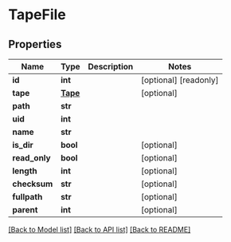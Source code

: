 # TapeFile

## Properties

Name | Type | Description | Notes
------------ | ------------- | ------------- | -------------
**id** | **int** |  | [optional] [readonly] 
**tape** | [**Tape**](Tape.md) |  | [optional] 
**path** | **str** |  | 
**uid** | **int** |  | 
**name** | **str** |  | 
**is_dir** | **bool** |  | [optional] 
**read_only** | **bool** |  | [optional] 
**length** | **int** |  | [optional] 
**checksum** | **str** |  | [optional] 
**fullpath** | **str** |  | [optional] 
**parent** | **int** |  | [optional] 

[[Back to Model list]](../#documentation-for-models) [[Back to API list]](../#documentation-for-api-endpoints) [[Back to README]](../)


